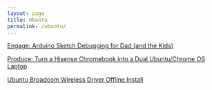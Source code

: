 ```yaml
---
layout: page
title: Ubuntu
permalink: /ubuntu/
---
```

[Engage: Arduino Sketch Debugging for Dad (and the Kids)](http://metroize.com/arduino-sketch-debugging-for-dad-and-kids/)

[Produce: Turn a Hisense Chromebook into a Dual Ubuntu/Chrome OS Laptop](http://metroize.com/ubuntu-linux-chromebook-crouton-hisense/)

[Ubuntu Broadcom Wireless Driver Offline Install](http://metroize.com/ubuntu-broadcom-wireless-driver-offline-install/)